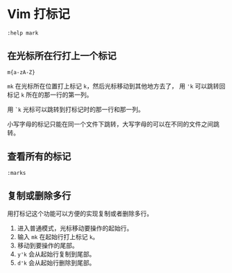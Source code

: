 # Vim 打标记

```
:help mark
```

## 在光标所在行打上一个标记

```
m{a-zA-Z}
```

`mk` 在光标所在位置打上标记 `k`，然后光标移动到其他地方去了，
用 `'k` 可以跳转回标记 `k` 所在的那一行的第一列。

用 `` `k `` 光标可以跳转到打标记时的那一行和那一列。

小写字母的标记只能在同一个文件下跳转，大写字母的可以在不同的文件之间跳转。

## 查看所有的标记

```
:marks
```

## 复制或删除多行

用打标记这个功能可以方便的实现复制或者删除多行。

1. 进入普通模式，光标移动要操作的起始行。
2. 输入 `mk` 在起始行打上标记 `k`。
3. 移动到要操作的尾部。
4. `y'k` 会从起始行复制到尾部。
5. `d'k` 会从起始行删除到尾部。

